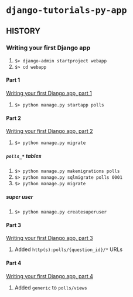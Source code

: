 # `django-tutorials-py-app` 

## HISTORY

### Writing your first Django app

1. `$> django-admin startproject webapp`
1. `$> cd webapp`

#### Part 1

[Writing your first Django app, part 1](https://docs.djangoproject.com/en/4.0/intro/tutorial01/)

1. `$> python manage.py startapp polls`

#### Part 2

[Writing your first Django app, part 2](https://docs.djangoproject.com/en/4.0/intro/tutorial02/)

1. `$> python manage.py migrate`

##### `polls_*` tables

1. `$> python manage.py makemigrations polls`
1. `$> python manage.py sqlmigrate polls 0001`
1. `$> python manage.py migrate`

##### super user

1. `$> python manage.py createsuperuser`

#### Part 3

[Writing your first Django app, part 3](https://docs.djangoproject.com/en/4.0/intro/tutorial03/)

1. Added `http(s):polls/{question_id}/*` URLs

#### Part 4

[Writing your first Django app, part 4](https://docs.djangoproject.com/en/4.0/intro/tutorial04/)

1. Added `generic` to `polls/views`
